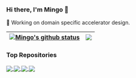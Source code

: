 ### Hi there, I'm Mingo 👋

🔭 Working on domain specific accelerator design.

| <a href="https://github.com/mingo99/github-readme-stats"><img align="center" src="https://github-readme-stats.vercel.app/api?username=mingo99&count_private=true&show_icons=true&include_all_commits=true&theme=transparent&hide_border=true" alt="Mingo's github status" /></a> | <a href="https://github.com/mingo99/github-readme-stats"><img align="center" src="https://github-readme-stats.vercel.app/api/top-langs/?username=mingo99&layout=compact&theme=transparent&hide_border=true&hide=html,stata" /></a> |
| ------------- | ------------- |

### Top Repositories

<a href="https://github.com/mingo99/CU33">
    <img align="center" src="https://github-readme-stats-mingo.vercel.app/api/pin/?username=mingo99&repo=CU33&theme=transparent" />
</a>

<a href="https://github.com/mingo99/CU11">
    <img align="center" src="https://github-readme-stats-mingo.vercel.app/api/pin/?username=mingo99&repo=CU11&theme=transparent" />
</a>

<a href="https://github.com/mingo99/AXI-Specification">
  <img align="center" src="https://github-readme-stats-mingo.vercel.app/api/pin/?username=mingo99&repo=AXI-Specification&theme=transparent" />
</a>
<a href="https://github.com/mingo99/verilog-autoinst.nvim">
  <img align="center" src="https://github-readme-stats-mingo.vercel.app/api/pin/?username=mingo99&repo=verilog-autoinst.nvim&theme=transparent" />
</a>
